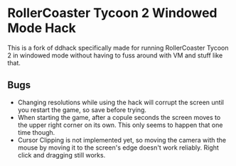 RollerCoaster Tycoon 2 Windowed Mode Hack
=========================================

This is a fork of ddhack specifically made for running RollerCoaster Tycoon 2
in windowed mode without having to fuss around with VM and stuff like that.

Bugs
----

* Changing resolutions while using the hack will corrupt the screen until you
  restart the game, so save before trying.
* When starting the game, after a copule seconds the screen moves to the upper
  right corner on its own. This only seems to happen that one time though.
* Cursor Clipping is not implemented yet, so moving the camera with the mouse
  by moving it to the screen's edge doesn't work reliably. Right click and
  dragging still works.
